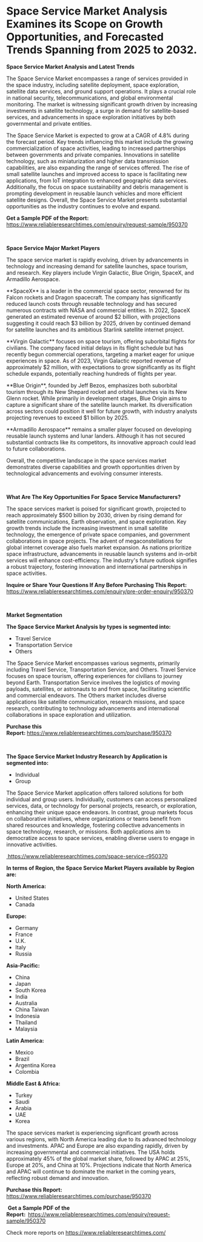 <p><h1>Space Service Market Analysis Examines its Scope on Growth Opportunities, and Forecasted Trends Spanning from 2025 to 2032.</h1></p><p><strong>Space Service Market Analysis and Latest Trends</strong></p>
<p><p>The Space Service Market encompasses a range of services provided in the space industry, including satellite deployment, space exploration, satellite data services, and ground support operations. It plays a crucial role in national security, telecommunications, and global environmental monitoring. The market is witnessing significant growth driven by increasing investments in satellite technology, a surge in demand for satellite-based services, and advancements in space exploration initiatives by both governmental and private entities.</p><p>The Space Service Market is expected to grow at a CAGR of 4.8% during the forecast period. Key trends influencing this market include the growing commercialization of space activities, leading to increased partnerships between governments and private companies. Innovations in satellite technology, such as miniaturization and higher data transmission capabilities, are also expanding the range of services offered. The rise of small satellite launches and improved access to space is facilitating new applications, from IoT integration to enhanced geographic data services. Additionally, the focus on space sustainability and debris management is prompting development in reusable launch vehicles and more efficient satellite designs. Overall, the Space Service Market presents substantial opportunities as the industry continues to evolve and expand.</p></p>
<p><strong>Get a Sample PDF of the Report:&nbsp;</strong> <a href="https://www.reliableresearchtimes.com/enquiry/request-sample/950370?utm_campaign=3014&utm_medium=2&utm_source=Github&utm_content=ia&utm_term=07032025&utm_id=space-service">https://www.reliableresearchtimes.com/enquiry/request-sample/950370</a></p>
<p>&nbsp;</p>
<p><strong>Space Service Major Market Players</strong></p>
<p><p>The space service market is rapidly evolving, driven by advancements in technology and increasing demand for satellite launches, space tourism, and research. Key players include Virgin Galactic, Blue Origin, SpaceX, and Armadillo Aerospace. </p><p>**SpaceX** is a leader in the commercial space sector, renowned for its Falcon rockets and Dragon spacecraft. The company has significantly reduced launch costs through reusable technology and has secured numerous contracts with NASA and commercial entities. In 2022, SpaceX generated an estimated revenue of around $2 billion, with projections suggesting it could reach $3 billion by 2025, driven by continued demand for satellite launches and its ambitious Starlink satellite internet project.</p><p>**Virgin Galactic** focuses on space tourism, offering suborbital flights for civilians. The company faced initial delays in its flight schedule but has recently begun commercial operations, targeting a market eager for unique experiences in space. As of 2023, Virgin Galactic reported revenue of approximately $2 million, with expectations to grow significantly as its flight schedule expands, potentially reaching hundreds of flights per year.</p><p>**Blue Origin**, founded by Jeff Bezos, emphasizes both suborbital tourism through its New Shepard rocket and orbital launches via its New Glenn rocket. While primarily in development stages, Blue Origin aims to capture a significant share of the satellite launch market. Its diversification across sectors could position it well for future growth, with industry analysts projecting revenues to exceed $1 billion by 2025.</p><p>**Armadillo Aerospace** remains a smaller player focused on developing reusable launch systems and lunar landers. Although it has not secured substantial contracts like its competitors, its innovative approach could lead to future collaborations.</p><p>Overall, the competitive landscape in the space services market demonstrates diverse capabilities and growth opportunities driven by technological advancements and evolving consumer interests.</p></p>
<p>&nbsp;</p>
<p><strong>What Are The Key Opportunities For Space Service Manufacturers?</strong></p>
<p><p>The space services market is poised for significant growth, projected to reach approximately $500 billion by 2030, driven by rising demand for satellite communications, Earth observation, and space exploration. Key growth trends include the increasing investment in small satellite technology, the emergence of private space companies, and government collaborations in space projects. The advent of megaconstellations for global internet coverage also fuels market expansion. As nations prioritize space infrastructure, advancements in reusable launch systems and in-orbit services will enhance cost-efficiency. The industry's future outlook signifies a robust trajectory, fostering innovation and international partnerships in space activities.</p></p>
<p><strong>Inquire or Share Your Questions If Any Before Purchasing This Report:</strong> <a href="https://www.reliableresearchtimes.com/enquiry/pre-order-enquiry/950370?utm_campaign=3014&utm_medium=2&utm_source=Github&utm_content=ia&utm_term=07032025&utm_id=space-service">https://www.reliableresearchtimes.com/enquiry/pre-order-enquiry/950370</a></p>
<p>&nbsp;</p>
<p><strong>Market Segmentation</strong></p>
<p><strong>The Space Service Market Analysis by types is segmented into:</strong></p>
<p><ul><li>Travel Service</li><li>Transportation Service</li><li>Others</li></ul></p>
<p><p>The Space Service Market encompasses various segments, primarily including Travel Service, Transportation Service, and Others. Travel Service focuses on space tourism, offering experiences for civilians to journey beyond Earth. Transportation Service involves the logistics of moving payloads, satellites, or astronauts to and from space, facilitating scientific and commercial endeavors. The Others market includes diverse applications like satellite communication, research missions, and space research, contributing to technology advancements and international collaborations in space exploration and utilization.</p></p>
<p><strong>Purchase this Report:&nbsp;</strong><a href="https://www.reliableresearchtimes.com/purchase/950370?utm_campaign=3014&utm_medium=2&utm_source=Github&utm_content=ia&utm_term=07032025&utm_id=space-service">https://www.reliableresearchtimes.com/purchase/950370</a></p>
<p>&nbsp;</p>
<p><strong>The Space Service Market Industry Research by Application is segmented into:</strong></p>
<p><ul><li>Individual</li><li>Group</li></ul></p>
<p><p>The Space Service Market application offers tailored solutions for both individual and group users. Individually, customers can access personalized services, data, or technology for personal projects, research, or exploration, enhancing their unique space endeavors. In contrast, group markets focus on collaborative initiatives, where organizations or teams benefit from shared resources and knowledge, fostering collective advancements in space technology, research, or missions. Both applications aim to democratize access to space services, enabling diverse users to engage in innovative activities.</p></p>
<p><a href="https://www.reliableresearchtimes.com/space-service-r950370?utm_campaign=3014&utm_medium=2&utm_source=Github&utm_content=ia&utm_term=07032025&utm_id=space-service">&nbsp;https://www.reliableresearchtimes.com/space-service-r950370</a></p>
<p><strong>In terms of Region, the Space Service Market Players available by Region are:</strong></p>
<p>
    <p> <strong> North America: </strong>
        <ul>
            <li>United States</li>
            <li>Canada</li>
        </ul>
        </p> 
    <p> <strong> Europe: </strong>
        <ul>
            <li>Germany</li>
            <li>France</li>
            <li>U.K.</li>
            <li>Italy</li>
            <li>Russia</li>
        </ul>
        </p> 
    <p> <strong> Asia-Pacific: </strong>
        <ul>
            <li>China</li>
            <li>Japan</li>
            <li>South Korea</li>
            <li>India</li>
            <li>Australia</li>
            <li>China Taiwan</li>
            <li>Indonesia</li>
            <li>Thailand</li>
            <li>Malaysia</li>
        </ul>
        </p> 
    <p> <strong> Latin America: </strong>
        <ul>
            <li>Mexico</li>
            <li>Brazil</li>
            <li>Argentina Korea</li>
            <li>Colombia</li>
        </ul>
        </p> 
    <p> <strong> Middle East & Africa: </strong>
        <ul>
            <li>Turkey</li>
            <li>Saudi</li>
            <li>Arabia</li>
            <li>UAE</li>
            <li>Korea</li>
        </ul>
    </p>
    </p>
<p><p>The space services market is experiencing significant growth across various regions, with North America leading due to its advanced technology and investments. APAC and Europe are also expanding rapidly, driven by increasing governmental and commercial initiatives. The USA holds approximately 45% of the global market share, followed by APAC at 25%, Europe at 20%, and China at 10%. Projections indicate that North America and APAC will continue to dominate the market in the coming years, reflecting robust demand and innovation.</p></p>
<p><strong>Purchase this Report: </strong><a href="https://www.reliableresearchtimes.com/purchase/950370?utm_campaign=3014&utm_medium=2&utm_source=Github&utm_content=ia&utm_term=07032025&utm_id=space-service">https://www.reliableresearchtimes.com/purchase/950370</a></p>
<p>&nbsp;<strong>Get a Sample PDF of the Report:&nbsp;&nbsp;</strong><a href="https://www.reliableresearchtimes.com/enquiry/request-sample/950370?utm_campaign=3014&utm_medium=2&utm_source=Github&utm_content=ia&utm_term=07032025&utm_id=space-service">https://www.reliableresearchtimes.com/enquiry/request-sample/950370</a></p>
<p><strong></strong></p>
<p>Check more reports on <a href="https://www.reliableresearchtimes.com/?utm_campaign=3014&utm_medium=2&utm_source=Github&utm_content=ia&utm_term=07032025&utm_id=space-service">https://www.reliableresearchtimes.com/</a></p>